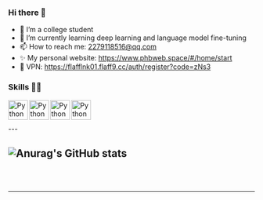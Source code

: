 ### Hi there 👋

<!--
**phbst/phbst** is a ✨ _special_ ✨ repository because its `README.md` (this file) appears on your GitHub profile.

Here are some ideas to get you started:
-->

- 🔭 I’m a college student
- 🌱 I’m currently learning deep learning and language model fine-tuning
- 📫 How to reach me: 2279118516@qq.com
- ✨ My personal website: https://www.phbweb.space/#/home/start
- 👋 VPN: https://flafflnk01.flaff9.cc/auth/register?code=zNs3

### Skills 👨‍💻
<!--<img align="left" alt="GitHub" width="24px" src="https://cdn.jsdelivr.net/npm/simple-icons@latest/icons/github.svg" />-->
<div style="padding-bottom: 50px;">
  <img align="left" alt="Python" width="40px" src="https://img.icons8.com/color/48/000000/python.png"/>
  <img align="left" alt="Python" width="40px" src="https://img.icons8.com/?size=160&id=eETV3RNHVrWA&format=png"/>
  <img align="left" alt="Python" width="40px" src="https://img.icons8.com/?size=96&id=UFXRpPFebwa2&format=png"/>
  <img align="left" alt="Python" width="40px" src="https://img.icons8.com/?size=160&id=qGm5NPoTt8SR&format=png"/>

</div>
---

![Anurag's GitHub stats](https://github-readme-stats.vercel.app/api?username=phbst&show_icons=true&theme=highcontrast)
---

<br />
<br />


---
